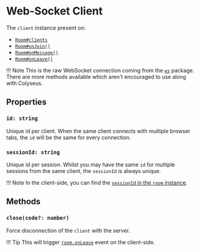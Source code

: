 # Web-Socket Client

The `client` instance present on:

- [`Room#clients`](/api-room/#clients-websocket)
- [`Room#onJoin()`](/api-room/#onjoin-client)
- [`Room#onMessage()`](/api-room/#onmessage-client-data)
- [`Room#onLeave()`](/api-room/#onleave-client-consented)

!!! Note
    This is the raw WebSocket connection coming from the [`ws`](https://www.npmjs.com/package/ws) package. There are more methods available which aren't encouraged to use along with Colyseus.

## Properties

### `id: string`

Unique id per client. When the same client connects with multiple browser tabs, the `id` will be the same for every connection.

### `sessionId: string`

Unique id per session. Whilst you may have the same `id` for multiple sessions from the same client, the `sessionId` is always unique.

!!! Note
    In the client-side, you can find the [`sessionId` in the `room` instance](client-room/#sessionid-string).

## Methods

### `close(code?: number)`

Force disconnection of the `client` with the server.

!!! Tip
    This will trigger [`room.onLeave`](/client-room/#onleave) event on the client-side.

